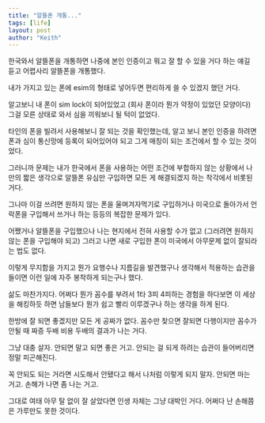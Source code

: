 ```yaml
---
title: "알뜰폰 개통..."
tags: [life]
layout: post
author: "Keith"
---
```


한국와서 알뜰폰을 개통하면 나중에 본인 인증이고 뭐고 잘 할 수 있을 거다 하는 얘길 듣고 어렵사리 알뜰폰을 개통했다.

내가 가지고 있는 폰에 esim의 형태로 넣어두면 편리하게 쓸 수 있겠지 했던 거다.

알고보니 내 폰이 sim lock이 되어있었고 (회사 폰이라 뭔가 약정이 있었던 모양이다) 그걸 모른 상태로 와서 심을 끼워보니 될 턱이 없었다.

타인의 폰을 빌려서 사용해보니 잘 되는 것을 확인했는데, 알고 보니 본인 인증을 하려면 폰과 심이 통신망에 등록이 되어있어야 되고 그게 매칭이 되는 조건에서 할 수 있는 것이었다.

그러니까 문제는 내가 한국에서 폰을 사용하는 어떤 조건에 부합하지 않는 상황에서 나만의 짧은 생각으로 알뜰폰 유심만 구입하면 모든 게 해결되겠지 하는 착각에서 비롯된 거다.

그나마 이걸 쓰려면 원하지 않는 폰을 울며겨자먹기로 구입하거나 미국으로 돌아가서 언락폰을 구입해서 쓰거나 하는 등등의 복잡한 문제가 있다.

어쨌거나 알뜰폰을 구입했으나 나는 현지에서 전혀 사용할 수가 없고 (그러려면 원하지 않는 폰을 구입해야 되고) 그러고 나면 새로 구입한 폰이 미국에서 아무문제 없이 잘되라는 법도 없다.

이렇게 무지함을 가지고 뭔가 요행수나 지름길을 발견했구나 생각해서 적용하는 습관을 들이면 이런 일에 자주 봉착하게 되는구나 했다.

삶도 마찬가지다. 어쩌다 뭔가 꼼수를 부려서 1타 3피 4피하는 경험을 하다보면 이 세상을 해킹하듯 하면 남들보다 뭔가 쉽고 빨리 이루겠구나 하는 생각을 하게 된다.

한방에 잘 되면 좋겠지만 모든 게 공짜가 없다. 꼼수만 찾으면 잘되면 다행이지만 꼼수가 안될 때 짜증 두배 비용 두배의 결과가 나는 거다. 

그냥 대충 살자. 안되면 말고 되면 좋은 거고. 안되는 걸 되게 하려는 습관이 들어버리면 정말 피곤해진다.

꼭 안되도 되는 거라면 시도해서 안됐다고 해서 나처럼 이렇게 되지 말자. 안되면 마는 거고. 손해가 나면 좀 나는 거고. 

그대로 여태 아무 탈 없이 잘 살았다면 인생 자체는 그냥 대박인 거다. 어쩌다 난 손해쯤은 가루만도 못한 것이다.